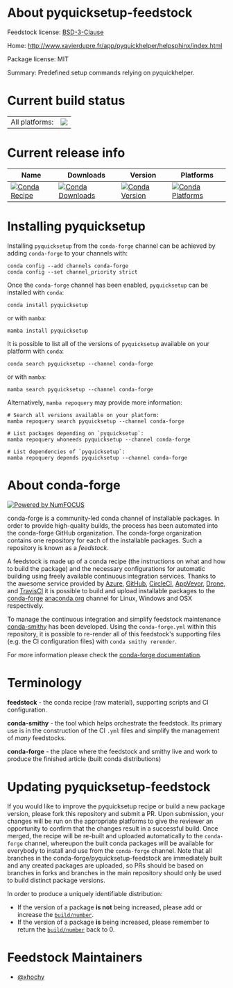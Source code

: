 About pyquicksetup-feedstock
============================

Feedstock license: [BSD-3-Clause](https://github.com/conda-forge/pyquicksetup-feedstock/blob/main/LICENSE.txt)

Home: http://www.xavierdupre.fr/app/pyquickhelper/helpsphinx/index.html

Package license: MIT

Summary: Predefined setup commands relying on pyquickhelper.

Current build status
====================


<table><tr><td>All platforms:</td>
    <td>
      <a href="https://dev.azure.com/conda-forge/feedstock-builds/_build/latest?definitionId=12600&branchName=main">
        <img src="https://dev.azure.com/conda-forge/feedstock-builds/_apis/build/status/pyquicksetup-feedstock?branchName=main">
      </a>
    </td>
  </tr>
</table>

Current release info
====================

| Name | Downloads | Version | Platforms |
| --- | --- | --- | --- |
| [![Conda Recipe](https://img.shields.io/badge/recipe-pyquicksetup-green.svg)](https://anaconda.org/conda-forge/pyquicksetup) | [![Conda Downloads](https://img.shields.io/conda/dn/conda-forge/pyquicksetup.svg)](https://anaconda.org/conda-forge/pyquicksetup) | [![Conda Version](https://img.shields.io/conda/vn/conda-forge/pyquicksetup.svg)](https://anaconda.org/conda-forge/pyquicksetup) | [![Conda Platforms](https://img.shields.io/conda/pn/conda-forge/pyquicksetup.svg)](https://anaconda.org/conda-forge/pyquicksetup) |

Installing pyquicksetup
=======================

Installing `pyquicksetup` from the `conda-forge` channel can be achieved by adding `conda-forge` to your channels with:

```
conda config --add channels conda-forge
conda config --set channel_priority strict
```

Once the `conda-forge` channel has been enabled, `pyquicksetup` can be installed with `conda`:

```
conda install pyquicksetup
```

or with `mamba`:

```
mamba install pyquicksetup
```

It is possible to list all of the versions of `pyquicksetup` available on your platform with `conda`:

```
conda search pyquicksetup --channel conda-forge
```

or with `mamba`:

```
mamba search pyquicksetup --channel conda-forge
```

Alternatively, `mamba repoquery` may provide more information:

```
# Search all versions available on your platform:
mamba repoquery search pyquicksetup --channel conda-forge

# List packages depending on `pyquicksetup`:
mamba repoquery whoneeds pyquicksetup --channel conda-forge

# List dependencies of `pyquicksetup`:
mamba repoquery depends pyquicksetup --channel conda-forge
```


About conda-forge
=================

[![Powered by
NumFOCUS](https://img.shields.io/badge/powered%20by-NumFOCUS-orange.svg?style=flat&colorA=E1523D&colorB=007D8A)](https://numfocus.org)

conda-forge is a community-led conda channel of installable packages.
In order to provide high-quality builds, the process has been automated into the
conda-forge GitHub organization. The conda-forge organization contains one repository
for each of the installable packages. Such a repository is known as a *feedstock*.

A feedstock is made up of a conda recipe (the instructions on what and how to build
the package) and the necessary configurations for automatic building using freely
available continuous integration services. Thanks to the awesome service provided by
[Azure](https://azure.microsoft.com/en-us/services/devops/), [GitHub](https://github.com/),
[CircleCI](https://circleci.com/), [AppVeyor](https://www.appveyor.com/),
[Drone](https://cloud.drone.io/welcome), and [TravisCI](https://travis-ci.com/)
it is possible to build and upload installable packages to the
[conda-forge](https://anaconda.org/conda-forge) [anaconda.org](https://anaconda.org/)
channel for Linux, Windows and OSX respectively.

To manage the continuous integration and simplify feedstock maintenance
[conda-smithy](https://github.com/conda-forge/conda-smithy) has been developed.
Using the ``conda-forge.yml`` within this repository, it is possible to re-render all of
this feedstock's supporting files (e.g. the CI configuration files) with ``conda smithy rerender``.

For more information please check the [conda-forge documentation](https://conda-forge.org/docs/).

Terminology
===========

**feedstock** - the conda recipe (raw material), supporting scripts and CI configuration.

**conda-smithy** - the tool which helps orchestrate the feedstock.
                   Its primary use is in the construction of the CI ``.yml`` files
                   and simplify the management of *many* feedstocks.

**conda-forge** - the place where the feedstock and smithy live and work to
                  produce the finished article (built conda distributions)


Updating pyquicksetup-feedstock
===============================

If you would like to improve the pyquicksetup recipe or build a new
package version, please fork this repository and submit a PR. Upon submission,
your changes will be run on the appropriate platforms to give the reviewer an
opportunity to confirm that the changes result in a successful build. Once
merged, the recipe will be re-built and uploaded automatically to the
`conda-forge` channel, whereupon the built conda packages will be available for
everybody to install and use from the `conda-forge` channel.
Note that all branches in the conda-forge/pyquicksetup-feedstock are
immediately built and any created packages are uploaded, so PRs should be based
on branches in forks and branches in the main repository should only be used to
build distinct package versions.

In order to produce a uniquely identifiable distribution:
 * If the version of a package **is not** being increased, please add or increase
   the [``build/number``](https://docs.conda.io/projects/conda-build/en/latest/resources/define-metadata.html#build-number-and-string).
 * If the version of a package **is** being increased, please remember to return
   the [``build/number``](https://docs.conda.io/projects/conda-build/en/latest/resources/define-metadata.html#build-number-and-string)
   back to 0.

Feedstock Maintainers
=====================

* [@xhochy](https://github.com/xhochy/)

